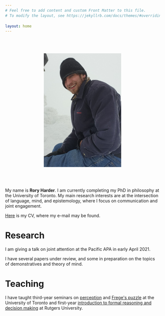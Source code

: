 ```yaml
---
# Feel free to add content and custom Front Matter to this file.
# To modify the layout, see https://jekyllrb.com/docs/themes/#overriding-theme-defaults

layout: home
---
```


<center><img src="mountpicture.png" style="max-width:50%;" vspace="50" onclick="this.src='IMG_3309.jpeg'"></center>

My name is <b>Rory Harder</b>. I am currently completing my PhD in philosophy at the University of Toronto. My main research interests are at the intersection of language, mind, and epistemology, where I focus on communication and joint engagement.

<a href="rh-cv.pdf">Here</a> is my CV, where my e-mail may be found.

# Research

I am giving a talk on joint attention at the Pacific APA in early April 2021.

I have several papers under review, and some in preparation on the topics of demonstratives and theory of mind.

# Teaching

I have taught third-year seminars on <a href="rh-mind-syllabus.pdf">perception</a> and <a href="fpsyll.pdf">Frege's puzzle</a> at the University of Toronto and first-year <a href="syllabus.pdf">introduction to formal reasoning and decision making</a> at Rutgers University.

<!-- As a teaching assistant at the University of Toronto, I have run tutorials for second-year courses on metaphysics and epistemology, ancient philosophy, early modern philosophy, and probability theory; and a first-year introduction to philosophy course. -->





